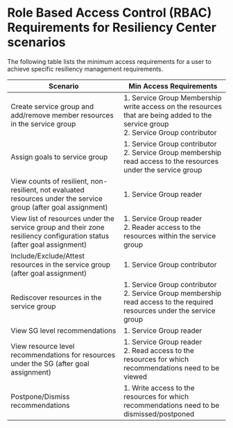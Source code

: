 # Role Based Access Control (RBAC) Requirements for Resiliency Center scenarios

The following table lists the minimum access requirements for a user to achieve specific resiliency management requirements.

| Scenario | Min Access Requirements |
|----------|--------------------------|
| Create service group and add/remove member resources in the service group | 1. Service Group Membership write access on the resources that are being added to the service group <br> 2. Service Group contributor |
| Assign goals to service group | 1.  Service Group contributor <br>2.  Service Group membership read access to the resources under the service group |
| View counts of resilient, non-resilient, not evaluated resources under the service group (after goal assignment) | 1.  Service Group reader |
| View list of resources under the service group and their zone resiliency configuration status (after goal assignment) | 1.  Service Group reader <br>2.  Reader access to the resources within the service group |
| Include/Exclude/Attest resources in the service group (after goal assignment) | 1.  Service Group contributor |
| Rediscover resources in the service group | 1.  Service Group contributor <br>2.  Service Group membership read access to the required resources under the service group |
| View SG level recommendations | 1.  Service Group reader |
| View resource level recommendations for resources under the SG (after goal assignment) | 1.  Service Group reader <br>2.  Read access to the resources for which recommendations need to be viewed |
| Postpone/Dismiss recommendations | 1.  Write access to the resources for which recommendations need to be dismissed/postponed |